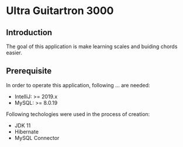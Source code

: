 # Ultra Guitartron 3000

## Introduction

The goal of this application is make learning scales and buiding chords easier. 

## Prerequisite

In order to operate this application, following ... are needed:

* IntelliJ: >= 2019.x
* MySQL: >= 8.0.19

Following techologies were used in the process of creation:

* JDK 11
* Hibernate
* MySQL Connector


